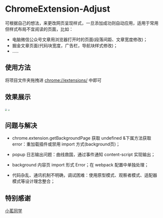 # ChromeExtension-Adjust

可根据自己的想法，来更改网页呈现样式，一旦添加成功则自动应用，适用于常用但样式布局不宜阅读的页面，比如：

- 电脑微信公众号文章用浏览器打开时的页面(段落间距、文章宽度修改)；
- 掘金文章页面(代码块宽度，广告栏，导航块样式修改)；
- .....







## 使用方法

将项目文件夹拖拽进 [chrome://extensions/](chrome://extensions/) 中即可







## 效果展示

<img src="https://leibnize-picbed.oss-cn-shenzhen.aliyuncs.com/img/20200911203121.png" style="zoom:40%;"/>

<img src="https://leibnize-picbed.oss-cn-shenzhen.aliyuncs.com/img/20200911203412.png" style="zoom:30%;"/>







## 问题与解决

- chrome.extension.getBackgroundPage 获取 undefined &下属方法获取 error：重加载插件或禁用 import 方式(background页)；

- popup 日志输出问题：曲线救国，通过事件通知 content-script 实现输出；

- background 内容页 import 形式 Error；在 webpack 配置中单独处理；

- 代码杂乱、通讯机制不明确，调试困难：使用原型模式、观察者模式、适配器模式等设计理念整合；

  





## 特别感谢

[小茗同学](https://www.cnblogs.com/liuxianan/p/chrome-plugin-develop.html)